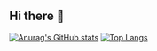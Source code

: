 ## Hi there 👋
[![Anurag's GitHub stats](https://github-readme-stats.vercel.app/api?username=emskypl)](https://github.com/anuraghazra/github-readme-stats)
[![Top Langs](https://github-readme-stats.vercel.app/api/top-langs/?username=emskypl)](https://github.com/anuraghazra/github-readme-stats)

<!--
**emskypl/emskypl** is a ✨ _special_ ✨ repository because its `README.md` (this file) appears on your GitHub profile.

Here are some ideas to get you started:

- 🔭 I’m currently working on ...
- 🌱 I’m currently learning ...
- 👯 I’m looking to collaborate on ...
- 🤔 I’m looking for help with ...
- 💬 Ask me about ...
- 📫 How to reach me: ...
- 😄 Pronouns: ...
- ⚡ Fun fact: ...
-->
